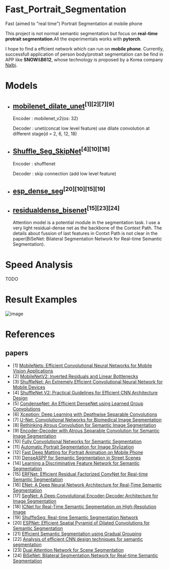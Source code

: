 # Fast_Portrait_Segmentation
Fast (aimed to "real time") Portrait Segmentation at mobile phone

This project is not normal semantic segmentation but focus on **real-time protrait segmentation**.All the experimentals works with **pytorch**.


I hope to find a effcient network which can run on **mobile phone**. Currently, successfull application of person body/protrait segmentation can be find in APP like **SNOW**&**B612**, whose technology is proposed by a Korea company [Nalbi](https://www.nalbi.ai/).


# Models

- ## [mobilenet_dilate_unet](https://github.com/lizhengwei1992/Fast_Portrait_Segmentation/blob/master/models/mv2_dilate_unet.py)<sup>[1][2][7][9]</sup>

    Encoder : mobilenet_v2(os: 32) 
    
    Decoder : unet(concat low level feature)
             use dilate convolution at different stage(d = 2, 6, 12, 18)
             
- ## [Shuffle_Seg_SkipNet](https://github.com/lizhengwei1992/Fast_Portrait_Segmentation/blob/master/models/shuffle_seg_skipnet.py)<sup>[4][10][18]</sup>

    Encoder : shufflenet
    
    Decoder : skip connection (add low level feature)
    
- ## [esp_dense_seg](https://github.com/lizhengwei1992/Fast_Portrait_Segmentation/blob/master/models/esp_dense_seg.py)<sup>[20][10][15][19]</sup>


- ## [residualdense_bisenet](https://github.com/lizhengwei1992/Fast_Portrait_Segmentation/blob/master/models/residualdense_bisenet.py)<sup>[15][23][24]</sup>

    Attention model is a potential module in the segmentation task. I use a very light residual-dense net as the backbone of the Context Path. The details about fussion of last features in Contxt Path is not clear in the paper(BiSeNet: Bilateral Segmentation Network for Real-time Semantic Segmentation). 


# Speed Analysis
     
TODO



# Result Examples

![image](https://github.com/lizhengwei1992/Fast_Portrait_Segmentation/tree/master/result/1_seg.gif)





# References
## papers
- [1]  [MobileNets: Efficient Convolutional Neural Networks for Mobile Vision Applications](https://arxiv.org/pdf/1704.04861.pdf)
- [2]  [MobileNetV2: Inverted Residuals and Linear Bottlenecks](https://arxiv.org/pdf/1801.04381.pdf)
- [3]  [ShuffleNet: An Extremely Efficient Convolutional Neural Network for Mobile Devices](https://arxiv.org/pdf/1707.01083.pdf)
- [4]  [ShuffleNet V2: Practical Guidelines for Efficient CNN Architecture Design](https://arxiv.org/pdf/1807.11164.pdf)
- [5]  [CondenseNet: An Efficient DenseNet using Learned Group Convolutions](https://arxiv.org/pdf/1711.09224.pdf)
- [6]  [Xception: Deep Learning with Depthwise Separable Convolutions](https://arxiv.org/pdf/1610.02357.pdf)
- [7]  [U-Net: Convolutional Networks for Biomedical Image Segmentation](https://arxiv.org/pdf/1505.04597.pdf)
- [8]  [Rethinking Atrous Convolution for Semantic Image Segmentation](https://arxiv.org/pdf/1706.05587.pdf)
- [9]  [Encoder-Decoder with Atrous Separable Convolution for Semantic Image Segmentation](https://arxiv.org/pdf/1802.02611.pdf)
- [10] [Fully Convolutional Networks for Semantic Segmentation](https://arxiv.org/pdf/1411.4038.pdf)
- [11] [Automatic Portrait Segmentation for Image Stylization](http://xiaoyongshen.me/webpage_portrait/papers/portrait_eg16.pdf)
- [12] [Fast Deep Matting for Portrait Animation on Mobile Phone](https://arxiv.org/pdf/1707.08289.pdf)
- [13] [DenseASPP for Semantic Segmentation in Street Scenes](http://openaccess.thecvf.com/content_cvpr_2018/papers/Yang_DenseASPP_for_Semantic_CVPR_2018_paper.pdf)
- [14] [Learning a Discriminative Feature Network for Semantic Segmentation](https://arxiv.org/pdf/1804.09337.pdf)
- [15] [ERFNet: Efficient Residual Factorized ConvNet for Real-time Semantic Segmentation](http://www.robesafe.es/personal/eduardo.romera/pdfs/Romera17tits.pdf)
- [16] [ENet: A Deep Neural Network Architecture for Real-Time Semantic Segmentation](https://arxiv.org/pdf/1606.02147.pdf)
- [17] [SegNet: A Deep Convolutional Encoder-Decoder Architecture for Image Segmentation](https://arxiv.org/pdf/1511.00561.pdf)
- [18] [ICNet for Real-Time Semantic Segmentation on High-Resolution Image](https://arxiv.org/pdf/1704.08545.pdf)
- [19] [ShuffleSeg: Real-time Semantic Segmentation Network](https://arxiv.org/pdf/1803.03816.pdf)
- [20] [ESPNet: Efficient Spatial Pyramid of Dilated Convolutions for Semantic Segmentation](https://arxiv.org/pdf/1803.06815.pdf)
- [21] [Efficient Semantic Segmentation using Gradual Grouping](http://openaccess.thecvf.com/content_cvpr_2018_workshops/papers/w12/Vallurupalli_Efficient_Semantic_Segmentation_CVPR_2018_paper.pdf)
- [22] [Analysis of efficient CNN design techniques for semantic segmentation](http://openaccess.thecvf.com/content_cvpr_2018_workshops/papers/w12/Briot_Analysis_of_Efficient_CVPR_2018_paper.pdf)
- [23] [Dual Attention Network for Scene Segmentation](https://arxiv.org/pdf/1809.02983.pdf)
- [24] [BiSeNet: Bilateral Segmentation Network for Real-time Semantic Segmentation](https://arxiv.org/pdf/1808.00897.pdf)
